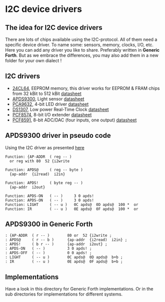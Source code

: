 # I2C device drivers

## The idea for I2C device drivers
There are lots of chips available using the I2C-protocol. All of them need a specific device driver. To name some: sensors, memory, clocks, I/O, etc. Here you can add any driver you like to share. Preferably written in **Generic Forth**. But as we embrace the differences, you may also add them in a new folder for your own dialect !

## I2C drivers

- [24CL64](24CL64.f), EEPROM memory, this driver works for EEPROM & FRAM chips from 32 kBit to 512 kBit [datasheet](http://ww1.microchip.com/downloads/en/devicedoc/Atmel-3350-SEEPROM-AT24C64B-Datasheet.pdf)
- [APDS9300](APDS9300.f), Light sensor [datasheet](https://docs.broadcom.com/docs/AV02-1077EN)
- [PCA9632](PCA9632.f), 4-bit LED driver [datasheet](https://www.nxp.com/docs/en/data-sheet/PCA9632.pdf)
- [DS1307](DS1307.f), Low power Real-Time Clock [datasheet](https://datasheets.maximintegrated.com/en/ds/DS1307.pdf)
- [PCF8574](PCF8574.f), 8-bit I/O extender [datasheet](https://www.nxp.com/docs/en/data-sheet/PCF8574_PCF8574A.pdf)
- [PCF8591](PCF8591.f), 8-bit ADC/DAC (four inputs, one output) [datasheet](https://www.nxp.com/docs/en/data-sheet/PCF8591.pdf) 

## APDS9300 driver in pseudo code

Using the I2C driver as presented [here](../readme.md)

``` 
Function: {AP-ADDR  ( reg -- )
  or reg with 80  52 {i2write

Function: APDS@     ( reg -- byte )
  {ap-addr  {i2read)  i2in}

Function: APDS!     ( byte reg -- )
  {ap-addr  i2out}

Function: APDS-ON   ( -- )     3 0 apds!
Function: APDS-ON   ( -- )     3 0 apds!
Function: LIGHT     ( -- u )   0C apds@  0D apds@  100 *  or
Function: IR        ( -- u )   0E apds@  0F apds@  100 *  or
```

## APDS9300 in Generic Forth
```
: {AP-ADDR  ( r -- )        80 or  52 {i2write ;
: APDS@     ( r -- b )      {ap-addr  {i2read)  i2in} ;
: APDS!     ( b r -- )      {ap-addr  i2out} ;
: APDS-ON   ( -- )          3 0 apds! ;
: APDS-OFF  ( -- )          0 0 apds! ;
: LIGHT     ( -- u )        0C apds@  0D apds@  b+b ;
: IR        ( -- u )        0E apds@  0F apds@  b+b ;
```

## Implementations
Have a look in this directory for Generic Forth implementations. Or in the sub directories for implementations for different systems.
